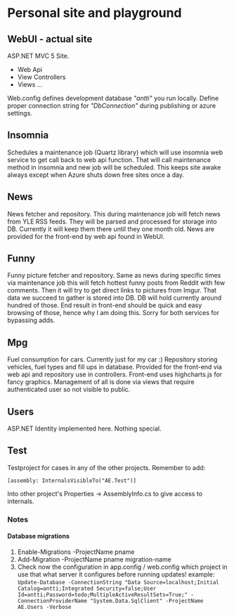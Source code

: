 # Personal site and playground

## WebUI - actual site
ASP.NET MVC 5 Site.
* Web Api
* View Controllers
* Views
...

Web.config defines development database *"antti"* you run locally. Define proper connection string for *"DbConnection"* during publishing or azure settings.

## Insomnia
Schedules a maintenance job (Quartz library) which will use insomnia web service to get call back to web api function. That will call maintenance method in insomnia and new job will be scheduled. This keeps site awake always except when Azure shuts down free sites once a day.

## News
News fetcher and repository. This during maintenance job will fetch news from YLE RSS feeds. They will be parsed and processed for storage into DB. Currently it will keep them there until they one month old. News are provided for the front-end by web api found in WebUI.

## Funny
Funny picture fetcher and repository. Same as news during specific times via maintenance job this will fetch hottest funny posts from Reddit with few comments. Then it will try to get direct links to pictures from Imgur. That data we succeed to gather is stored into DB. DB will hold currently around hundred of those. End result in front-end should be quick and easy browsing of those, hence why I am doing this. Sorry for both services for bypassing adds.

## Mpg
Fuel consumption for cars. Currently just for my car :) Repository storing vehicles, fuel types and fill ups in database. Provided for the front-end via web api and repository use in controllers. Front-end uses highcharts.js for fancy graphics. Management of all is done via views that require authenticated user so not visible to public.

## Users
ASP.NET Identity implemented here. Nothing special.

## Test
Testproject for cases in any of the other projects.
Remember to add:

`[assembly: InternalsVisibleTo("AE.Test")]`

Into other project's Properties -> AssemblyInfo.cs to give access to internals.

### Notes
#### Database migrations
1. Enable-Migrations -ProjectName pname
2. Add-Migration -ProjectName pname migration-name
3. Check now the configuration in app.config / web.config which project in use that what server it configures before running updates! example:
`Update-Database -ConnectionString "Data Source=localhost;Initial Catalog=antti;Integrated Security=false;User Id=antti;Password=todo;MultipleActiveResultSets=True;" -ConnectionProviderName "System.Data.SqlClient" -ProjectName AE.Users -Verbose`
